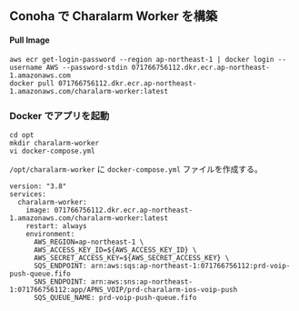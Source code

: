 ## Conoha で Charalarm Worker を構築

#### Pull Image

```
aws ecr get-login-password --region ap-northeast-1 | docker login --username AWS --password-stdin 071766756112.dkr.ecr.ap-northeast-1.amazonaws.com
docker pull 071766756112.dkr.ecr.ap-northeast-1.amazonaws.com/charalarm-worker:latest
```

### Docker でアプリを起動

```
cd opt
mkdir charalarm-worker
vi docker-compose.yml
```

`/opt/charalarm-worker` に `docker-compose.yml` ファイルを作成する。


```
version: "3.8"
services:
  charalarm-worker:
    image: 071766756112.dkr.ecr.ap-northeast-1.amazonaws.com/charalarm-worker:latest
    restart: always
    environment:
      AWS_REGION=ap-northeast-1 \
      AWS_ACCESS_KEY_ID=${AWS_ACCESS_KEY_ID} \
      AWS_SECRET_ACCESS_KEY=${AWS_SECRET_ACCESS_KEY} \
      SQS_ENDPOINT: arn:aws:sqs:ap-northeast-1:071766756112:prd-voip-push-queue.fifo
      SNS_ENDPOINT: arn:aws:sns:ap-northeast-1:071766756112:app/APNS_VOIP/prd-charalarm-ios-voip-push
      SQS_QUEUE_NAME: prd-voip-push-queue.fifo
```
